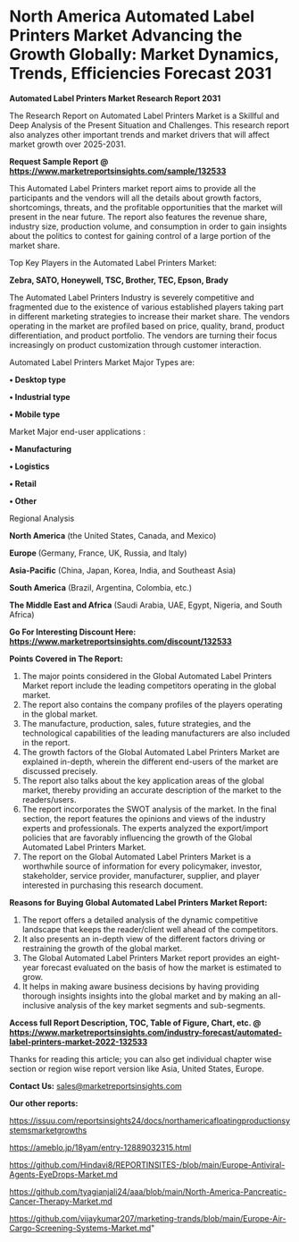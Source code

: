 # North America Automated Label Printers Market Advancing the Growth Globally: Market Dynamics, Trends, Efficiencies Forecast 2031

<strong>Automated Label Printers Market Research Report 2031</strong>

The Research Report on Automated Label Printers Market is a Skillful and Deep Analysis of the Present Situation and Challenges. This research report also analyzes other important trends and market drivers that will affect market growth over 2025-2031.

<strong>Request Sample Report @ <a href=https://www.marketreportsinsights.com/sample/132533>https://www.marketreportsinsights.com/sample/132533</a></strong>

This Automated Label Printers market report aims to provide all the participants and the vendors will all the details about growth factors, shortcomings, threats, and the profitable opportunities that the market will present in the near future. The report also features the revenue share, industry size, production volume, and consumption in order to gain insights about the politics to contest for gaining control of a large portion of the market share.

Top Key Players in the Automated Label Printers Market:

<strong>Zebra, SATO, Honeywell, TSC, Brother, TEC, Epson, Brady</strong>

The Automated Label Printers Industry is severely competitive and fragmented due to the existence of various established players taking part in different marketing strategies to increase their market share. The vendors operating in the market are profiled based on price, quality, brand, product differentiation, and product portfolio. The vendors are turning their focus increasingly on product customization through customer interaction.

Automated Label Printers Market Major Types are:

<strong>• Desktop type

• Industrial type

• Mobile type</strong>

Market Major end-user applications :

<strong>• Manufacturing

• Logistics

• Retail

• Other</strong>

Regional Analysis

</u><strong><b>North America</b></strong> (the United States, Canada, and Mexico)

<strong><b>Europe </b></strong>(Germany, France, UK, Russia, and Italy)

<strong><b>Asia-Pacific</b></strong> (China, Japan, Korea, India, and Southeast Asia)

<strong><b>South America</b></strong> (Brazil, Argentina, Colombia, etc.)

<strong><b>The Middle East and Africa</b></strong> (Saudi Arabia, UAE, Egypt, Nigeria, and South Africa)

<strong>Go For Interesting Discount Here: <a href=https://www.marketreportsinsights.com/discount/132533>https://www.marketreportsinsights.com/discount/132533</a></strong>

<strong>Points Covered in The Report:</strong>
<ol>
  <li>The major points considered in the Global Automated Label Printers Market report include the leading competitors operating in the global market.</li>
  <li>The report also contains the company profiles of the players operating in the global market.</li>
  <li>The manufacture, production, sales, future strategies, and the technological capabilities of the leading manufacturers are also included in the report.</li>
  <li>The growth factors of the Global Automated Label Printers Market are explained in-depth, wherein the different end-users of the market are discussed precisely.</li>
  <li>The report also talks about the key application areas of the global market, thereby providing an accurate description of the market to the readers/users.</li>
  <li>The report incorporates the SWOT analysis of the market. In the final section, the report features the opinions and views of the industry experts and professionals. The experts analyzed the export/import policies that are favorably influencing the growth of the Global Automated Label Printers Market.</li>
  <li>The report on the Global Automated Label Printers Market is a worthwhile source of information for every policymaker, investor, stakeholder, service provider, manufacturer, supplier, and player interested in purchasing this research document.</li>
</ol>
<strong>Reasons for Buying Global Automated Label Printers Market Report:</strong>

<ol>
  <li>The report offers a detailed analysis of the dynamic competitive landscape that keeps the reader/client well ahead of the competitors.</li>
  <li>It also presents an in-depth view of the different factors driving or restraining the growth of the global market.</li>
  <li>The Global Automated Label Printers Market report provides an eight-year forecast evaluated on the basis of how the market is estimated to grow.</li>
  <li>It helps in making aware business decisions by having providing thorough insights insights into the global market and by making an all-inclusive analysis of the key market segments and sub-segments.</li>
</ol>
<strong>Access full Report Description, TOC, Table of Figure, Chart, etc. @ <a href=https://www.marketreportsinsights.com/industry-forecast/automated-label-printers-market-2022-132533>https://www.marketreportsinsights.com/industry-forecast/automated-label-printers-market-2022-132533</a></strong>


Thanks for reading this article; you can also get individual chapter wise section or region wise report version like Asia, United States, Europe.

<strong>Contact Us:</strong>
sales@marketreportsinsights.com

<strong>Our other reports:</strong>

<a href=https://issuu.com/reportsinsights24/docs/northamericafloatingproductionsystemsmarketgrowths>https://issuu.com/reportsinsights24/docs/northamericafloatingproductionsystemsmarketgrowths</a>

<a href=https://ameblo.jp/18yam/entry-12889032315.html>https://ameblo.jp/18yam/entry-12889032315.html</a>

<a href=https://github.com/Hindavi8/REPORTINSITES-/blob/main/Europe-Antiviral-Agents-EyeDrops-Market.md>https://github.com/Hindavi8/REPORTINSITES-/blob/main/Europe-Antiviral-Agents-EyeDrops-Market.md</a>

<a href=https://github.com/tyagianjali24/aaa/blob/main/North-America-Pancreatic-Cancer-Therapy-Market.md>https://github.com/tyagianjali24/aaa/blob/main/North-America-Pancreatic-Cancer-Therapy-Market.md</a>

<a href=https://github.com/vijaykumar207/marketing-trands/blob/main/Europe-Air-Cargo-Screening-Systems-Market.md>https://github.com/vijaykumar207/marketing-trands/blob/main/Europe-Air-Cargo-Screening-Systems-Market.md</a>"
